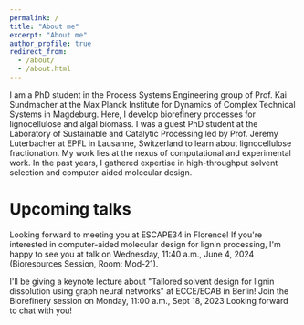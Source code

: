 ```yaml
---
permalink: /
title: "About me"
excerpt: "About me"
author_profile: true
redirect_from: 
  - /about/
  - /about.html
---
```


I am a PhD student in the Process Systems Engineering group of Prof. Kai Sundmacher at the Max Planck Institute for Dynamics of Complex Technical Systems in Magdeburg. 
Here, I develop biorefinery processes for lignocellulose and algal biomass. I was a guest PhD student at the Laboratory of Sustainable and Catalytic Processing led by Prof. Jeremy Luterbacher at EPFL in Lausanne, Switzerland to learn about lignocellulose fractionation.
My work lies at the nexus of computational and experimental work. In the past years, I gathered expertise in high-throughput solvent selection and computer-aided molecular design. 


Upcoming talks
======
Looking forward to meeting you at ESCAPE34 in Florence! If you're interested in computer-aided molecular design for lignin processing, I'm happy to see you at talk on Wednesday, 11:40 a.m., June 4, 2024 (Bioresources Session, Room: Mod-21).

I'll be giving a keynote lecture about "Tailored solvent design for lignin dissolution using graph neural networks" at ECCE/ECAB in Berlin!
Join the Biorefinery session on Monday, 11:00 a.m., Sept 18, 2023 Looking forward to chat with you!